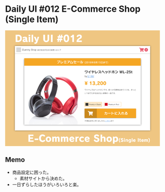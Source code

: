 # Daily UI #012 E-Commerce Shop (Single Item)

![](012.png)

## Memo
- 商品設定に困った。
  - 素材サイトから決めた。
- 一日ずらしたほうがいろいろと楽。
